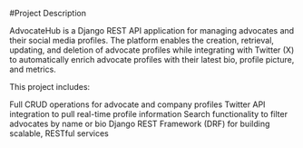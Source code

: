 #Project Description

AdvocateHub is a Django REST API application for managing advocates and their social media profiles. 
The platform enables the creation, retrieval, updating, and deletion of advocate profiles while integrating with Twitter (X) to automatically enrich advocate profiles with their latest bio, profile picture, and metrics.

This project includes:

Full CRUD operations for advocate and company profiles
Twitter API integration to pull real-time profile information
Search functionality to filter advocates by name or bio
Django REST Framework (DRF) for building scalable, RESTful services
